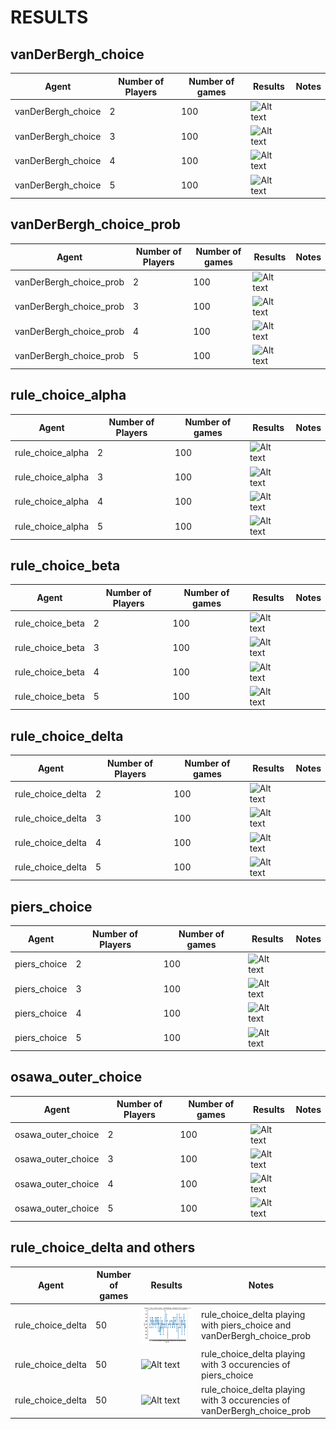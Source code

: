 # RESULTS

## vanDerBergh_choice

| Agent  | Number of Players   | Number of games   |Results   |  Notes |
|---|---|---|---|---|
|  vanDerBergh_choice | 2 | 100 | ![Alt text](graphs/vdb2.png)  |   |
|  vanDerBergh_choice | 3 | 100 | ![Alt text](graphs/vdb3.png) |   |
|  vanDerBergh_choice | 4 | 100 | ![Alt text](graphs/vdb4.png)  |   |
|  vanDerBergh_choice | 5 | 100 | ![Alt text](graphs/vdb5.png)|   |


## vanDerBergh_choice_prob

| Agent  | Number of Players   | Number of games   |Results   |  Notes |
|---|---|---|---|---|
|  vanDerBergh_choice_prob | 2 | 100 | ![Alt text](graphs/vdbp2.png)  |   |
|  vanDerBergh_choice_prob | 3 | 100 | ![Alt text](graphs/vdbp3.png) |   |
|  vanDerBergh_choice_prob | 4 | 100 | ![Alt text](graphs/vdbp4.png)  |   |
|  vanDerBergh_choice_prob | 5 | 100 | ![Alt text](graphs/vdbp5.png)|   |


## rule_choice_alpha

| Agent  | Number of Players   | Number of games   |Results   |  Notes |
|---|---|---|---|---|
|  rule_choice_alpha | 2 | 100 | ![Alt text](graphs/rc2.png)  |   |
|  rule_choice_alpha | 3 | 100 | ![Alt text](graphs/rc3.png) |   |
|  rule_choice_alpha | 4 | 100 | ![Alt text](graphs/rc4.png)  |   |
|  rule_choice_alpha | 5 | 100 | ![Alt text](graphs/rc5.png)|   |


## rule_choice_beta

| Agent  | Number of Players   | Number of games   |Results   |  Notes |
|---|---|---|---|---|
|  rule_choice_beta | 2 | 100 | ![Alt text](graphs/rcb2.png)  |   |
|  rule_choice_beta | 3 | 100 | ![Alt text](graphs/rcb3.png) |   |
|  rule_choice_beta | 4 | 100 | ![Alt text](graphs/rcb4.png)  |   |
|  rule_choice_beta | 5 | 100 | ![Alt text](graphs/rcb5.png)|   |


## rule_choice_delta

| Agent  | Number of Players   | Number of games   |Results   |  Notes |
|---|---|---|---|---|
| rule_choice_delta | 2 | 100 | ![Alt text](graphs/rcd2.png)  |   |
|  rule_choice_delta | 3 | 100 | ![Alt text](graphs/rcd3.png) |   |
|  rule_choice_delta | 4 | 100 | ![Alt text](graphs/rcd4.png)  |   |
|  rule_choice_delta | 5 | 100 | ![Alt text](graphs/rcd5.png)|   |


## piers_choice

| Agent  | Number of Players   | Number of games   |Results   |  Notes |
|---|---|---|---|---|
|  piers_choice | 2 | 100 | ![Alt text](graphs/piers2.png)  |   |
|  piers_choice | 3 | 100 | ![Alt text](graphs/piers3.png) |   |
|  piers_choice | 4 | 100 | ![Alt text](graphs/piers4.png)  |   |
|  piers_choice | 5 | 100 | ![Alt text](graphs/piers5.png)|   |


## osawa_outer_choice

| Agent  | Number of Players   | Number of games   |Results   |  Notes |
|---|---|---|---|---|
|  osawa_outer_choice | 2 | 100 | ![Alt text](graphs/osawa2.png)  |   |
|  osawa_outer_choice | 3 | 100 | ![Alt text](graphs/osawa3.png) |   |
|  osawa_outer_choice | 4 | 100 | ![Alt text](graphs/osawa4.png)  |   |
|  osawa_outer_choice | 5 | 100 | ![Alt text](graphs/osawa5.png)|   |

## rule_choice_delta and others

| Agent  | Number of games   |Results   |  Notes |
|---|---|---|---|
|   rule_choice_delta | 50 | ![Alt text](graphs/rcd&vdb&piers.png)  | rule_choice_delta playing with piers_choice and vanDerBergh_choice_prob|
|   rule_choice_delta | 50 | ![Alt text](graphs/rcd&3piers.png) | rule_choice_delta playing with 3 occurencies of piers_choice|
|   rule_choice_delta | 50 | ![Alt text](graphs/rcd&3vdb.png)  |  rule_choice_delta playing with 3 occurencies of vanDerBergh_choice_prob|
